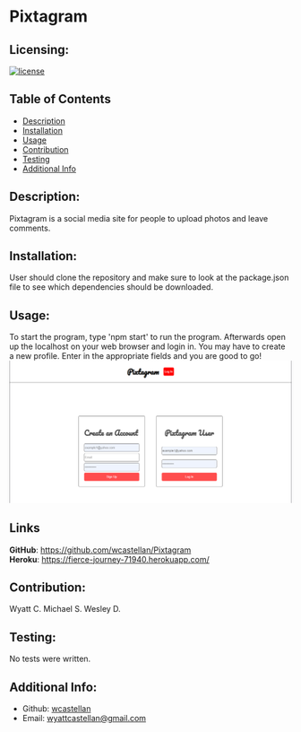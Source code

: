 # Pixtagram

  ## Licensing:
  [![license](https://img.shields.io/badge/license-MIT-green)](https://shields.io)

  ## Table of Contents
  - [Description](#description)
  - [Installation](#installation)
  - [Usage](#usage)
  - [Contribution](#contribution)
  - [Testing](#testing)
  - [Additional Info](#additional-info)

  ## Description:
  Pixtagram is a social media site for people to upload photos and leave comments.  

  ## Installation:
  User should clone the repository and make sure to look at the package.json file to see which dependencies should be downloaded.

  ## Usage:
  To start the program, type 'npm start' to run the program.  Afterwards open up the localhost on your web browser and login in.  You may have to create a new profile.  Enter in the appropriate fields and you are good to go!
  <br><img src="./public/images/Capture.PNG">

  ## Links
  **GitHub**: https://github.com/wcastellan/Pixtagram
  <br>
  **Heroku**: https://fierce-journey-71940.herokuapp.com/

  ## Contribution:
  Wyatt C. Michael S. Wesley D.

  ## Testing:
  No tests were written.

  ## Additional Info:
  - Github: [wcastellan](https://github.com/wcastellan)
  - Email: wyattcastellan@gmail.com 